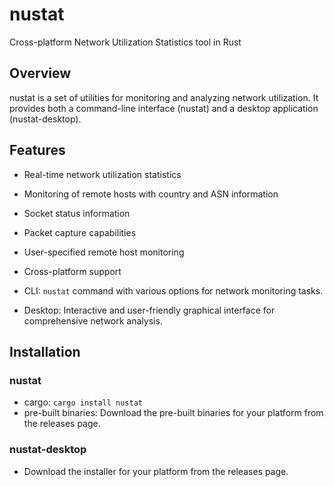 # nustat
Cross-platform Network Utilization Statistics tool in Rust 

## Overview
nustat is a set of utilities for monitoring and analyzing network utilization. 
It provides both a command-line interface (nustat) and a desktop application (nustat-desktop).

## Features

- Real-time network utilization statistics
- Monitoring of remote hosts with country and ASN information
- Socket status information
- Packet capture capabilities
- User-specified remote host monitoring
- Cross-platform support

- CLI: `nustat` command with various options for network monitoring tasks.
- Desktop: Interactive and user-friendly graphical interface for comprehensive network analysis.

## Installation
### nustat
- cargo: `cargo install nustat`
- pre-built binaries: Download the pre-built binaries for your platform from the releases page.
### nustat-desktop
- Download the installer for your platform from the releases page.
